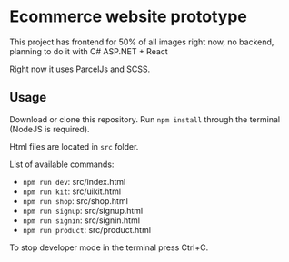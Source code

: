 # Ecommerce website prototype
This project has frontend for 50% of all images right now, no backend, planning to do it with C# ASP.NET + React

Right now it uses ParcelJs and SCSS.

## Usage
Download or clone this repository. Run `npm install` through the terminal (NodeJS is required).

Html files are located in `src` folder.

List of available commands:
- `npm run dev`: src/index.html
- `npm run kit`: src/uikit.html
- `npm run shop`: src/shop.html
- `npm run signup`: src/signup.html
- `npm run signin`: src/signin.html 
- `npm run product`: src/product.html

To stop developer mode in the terminal press Ctrl+C.
